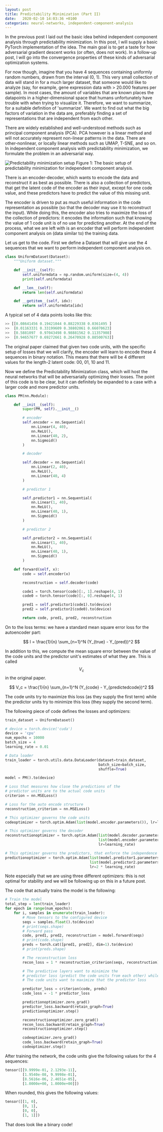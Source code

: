 ```yaml
---
layout: post
title: Predictability Minimization (Part II)
date:   2020-02-10 14:03:36 +0100
categories: neural-networks, independent-component-analysis
---
```


In the previous post I laid out the basic idea behind independent component analysis through predictability minimization. In this post, I will supply a basic PyTorch implementation of the idea. The main goal is to get a taste for how adversarial gradient descent works (or often, does not work). In a follow-up post, I will go into the convergence properties of these kinds of adversarial optimization systems.

For now though, imagine that you have 4 sequences containing uniformly random numbers, drawn from the interval (0, 1). This very small collection of data will stand in for a much larger dataset, that someone would like to analyze (say, for example, gene expression data with > 20.000 features per sample). In most cases, the amount of variables that are known places the datapoints in a higher-dimensional space that humans unfortunately have trouble with when trying to visualize it. Therefore, we want to summarize, for a suitable definition of 'summarize'. We want to find out what the big factors of variation in the data are, preferably finding a set of representations that are independent from each other.

There are widely established and well-understood methods such as principal component analysis (PCA). PCA however is a linear method and will not accurately represent non-linear patterns in the data. There are other-nonlinear, or locally linear methods such as UMAP, T-SNE, and so on. In independent component analysis with predictability minimization, we formulate the problem in an adversarial way. 


![Predictability minimization setup](https://raw.githubusercontent.com/jellepiepenbrock/jellepiepenbrock.github.io/master/_posts/images/pm.png)
Figure 1: The basic setup of predictability minimization for independent component analysis.

There is an encoder-decoder, which wants to encode the data and reconstruct it as best as possible. There is also a collection of predictors, that get the latent code of the encoder as their input, except for one code value, and these predictors have to predict the value of this missing unit.

The encoder is driven to put as much useful information in the code representation as possible (so that the decoder may use it to reconstruct the input). While doing this, the encoder also tries to maximize the loss of the collection of predictors: it encodes the information such that knowing the value of 1 code unit is of no use for predicting another. At the end of the process, what we are left with is an encoder that will perform independent component analysis on (data similar to) the training data.

Let us get to the code. First we define a Dataset that will give use the 4 sequences that we want to perform independent component analysis on. 
```python
class UniformDataset(Dataset):
    """Uniform dataset."""

    def __init__(self):
        self.uniformdata = np.random.uniform(size=(4, 4))
        print(self.uniformdata)

    def __len__(self):
        return len(self.uniformdata)

    def __getitem__(self, idx):
        return self.uniformdata[idx]
```

A typical set of 4 data points looks like this:
```python
>> [[0.08641456 0.19421044 0.88229338 0.0361495 ]
>>  [0.01163331 0.33199609 0.38802061 0.66070623]
>>  [0.5881097  0.97043498 0.98881562 0.11357908]
>>  [0.94657677 0.69272661 0.26470928 0.88500763]]
```
The original paper claimed that given two code units, with the specific setup of losses that we will clarify, the encoder will learn to encode these 4 sequences in binary notation. This means that there will be 4 different values for the length-2 latent code: 00, 01, 10 and 11. 

Now we define the Predictability Minimization class, which will host the neural networks that will be adversarially optimizing their losses. The point of this code is to be clear, but it can definitely be expanded to a case with a larger code and more predictor units. 

```python
class PM(nn.Module):

    def __init__(self):
        super(PM, self).__init__()

        # encoder
        self.encoder = nn.Sequential(
            nn.Linear(4, 40),
            nn.ReLU(),
            nn.Linear(40, 2),
            nn.Sigmoid()
        )

        # decoder

        self.decoder = nn.Sequential(
            nn.Linear(2, 40),
            nn.ReLU(),
            nn.Linear(40, 4)
        )

        # predictor 1

        self.predictor1 = nn.Sequential(
            nn.Linear(1, 40),
            nn.ReLU(),
            nn.Linear(40, 1),
            nn.Sigmoid()
        )

        # predictor 2

        self.predictor2 = nn.Sequential(
            nn.Linear(1, 40),
            nn.ReLU(),
            nn.Linear(40, 1),
            nn.Sigmoid()
        )

    def forward(self, x):
        code = self.encoder(x)

        reconstruction = self.decoder(code)

        code1 = torch.tensor(code)[:, 1].reshape(4, 1)
        code0 = torch.tensor(code)[:, 0].reshape(4, 1)

        pred1 = self.predictor1(code1).to(device)
        pred2 = self.predictor2(code0).to(device)

        return code, pred1, pred2, reconstruction

```

On to the loss terms: we have a standard mean square error loss for the autoencoder part:

$$ I = \frac{1}{n} \sum_{n=1}^N (Y_{true} - Y_{pred})^2 $$

In addition to this, we compute the mean square error between the value of the code units and the predictor unit's estimates of what they are. This is called $$V_c$$ in the original paper.

$$ V_c = \frac{1}{n} \sum_{n=1}^N (Y_{code} - Y_{predictedcode})^2 $$

The code units try to maximize this loss (as they supply the first term) while the predictor units try to minimize this loss (they supply the second term).

The following piece of code defines the losses and optimizers:
```python
train_dataset = UniformDataset()

# device = torch.device('cuda')
device = 'cpu'
num_epochs = 10000
batch_size = 4
learning_rate = 0.01

# Data loader
train_loader = torch.utils.data.DataLoader(dataset=train_dataset,
                                           batch_size=batch_size,
                                           shuffle=True)

model = PM().to(device)

# Loss that measures how close the predictions of the 
# predictor units are to the actual code units
criterion = nn.MSELoss()

# Loss for the auto encode structure
reconstruction_criterion = nn.MSELoss()

# This optimizer governs the code units
codeoptimizer = torch.optim.Adam(list(model.encoder.parameters()), lr=learning_rate)

# This optimizer governs the decoder
reconstructionoptimizer = torch.optim.Adam(list(model.decoder.parameters()) +
                                           list(model.encoder.parameters()),
                                           lr=learning_rate)

# This optimizer governs the predictors, that enforce the independence of the code units
predictionoptimizer = torch.optim.Adam(list(model.predictor1.parameters()) + 
                                       list(model.predictor2.parameters()),
                                       lr=2 * learning_rate)
```

Note especially that we are using three different optimizers: this is not optimal for stability and we will be following up on this in a future post.

The code that actually trains the model is the following:
```python
# Train the model
total_step = len(train_loader)
for epoch in range(num_epochs):
    for i, samples in enumerate(train_loader):
        # Move tensors to the configured device
        seqs = samples.float().to(device)
        # print(seqs.shape)
        # Forward pass
        code, pred1, pred2, reconstruction = model.forward(seqs)
        # print(code.shape)
        preds = torch.cat([pred1, pred2], dim=1).to(device)
        # print(preds.shape)

        # The reconstruction loss
        recon_loss = 1 * reconstruction_criterion(seqs, reconstruction)

        # The predictive layers want to minimize the 
        # predictor loss (predict the code units from each other) while
        # The code units want to maximize that the predictor loss

        predictor_loss = criterion(code, preds)
        code_loss = -1 * predictor_loss

        predictionoptimizer.zero_grad()
        predictor_loss.backward(retain_graph=True)
        predictionoptimizer.step()

        reconstructionoptimizer.zero_grad()
        recon_loss.backward(retain_graph=True)
        reconstructionoptimizer.step()

        codeoptimizer.zero_grad()
        code_loss.backward(retain_graph=True)
        codeoptimizer.step()
```

After training the network, the code units give the following values for the 4 sequences:

```python
tensor([[9.9999e-01, 2.1293e-11],
        [1.9540e-08, 9.9998e-01],
        [8.5616e-06, 2.4651e-05],
        [1.0000e+00, 1.0000e+00]])
```
When rounded, this gives the following values:

```python
tensor([[1, 0],
        [0, 1],
        [0, 0],
        [1, 1]])
```

That does look like a binary code!
